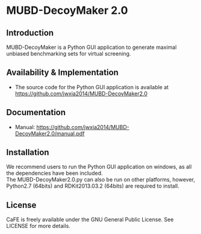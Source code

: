 # MUBD-DecoyMaker 2.0

Introduction
-----------------------------------

MUBD-DecoyMaker is a Python GUI application to generate maximal unbiased benchmarking sets for virtual screening.


Availability & Implementation
-----------------------------------
* The source code for the Python GUI application is available at https://github.com/jwxia2014/MUBD-DecoyMaker2.0

Documentation
-----------------------------------

* Manual: https://github.com/jwxia2014/MUBD-DecoyMaker2.0/manual.pdf


Installation
-----------------------------------

We recommend users to run the Python GUI application on windows, as all the dependencies have been included.  
The MUBD-DecoyMaker2.0.py can also be run on other platforms, however, Python2.7 (64bits) and RDKit2013.03.2 (64bits) are required to install. 


License
-----------------------------------

CaFE is freely available under the GNU General Public License. See LICENSE
for more details.

